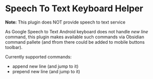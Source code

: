 # Speech To Text Keyboard Helper

**Note:** This plugin does NOT provide speech to text service

As Google Speech to Text Android keyboard does not handle _new line_ command, this plugin makes available such commands via Obsidian command pallete (and tfrom there could be added to mobile buttons toolbar).

Currently supported commands:
- append new line (and jump to it)
- prepend new line (and jump to it)